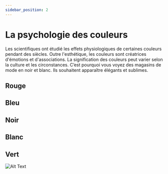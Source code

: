 ```yaml
---
sidebar_position: 2
---
```


# La psychologie des couleurs

Les scientifiques ont étudié les effets physiologiques de certaines couleurs pendant des siècles. Outre l'esthétique, les couleurs sont créatrices d'émotions et d'associations. La signification des couleurs peut varier selon la culture et les circonstances. C’est pourquoi vous voyez des magasins de mode en noir et blanc. Ils souhaitent apparaître élégants et sublimes.

## Rouge

## Bleu

## Noir

## Blanc

## Vert

![Alt Text](https://media.giphy.com/media/vFKqnCdLPNOKc/giphy.gif)